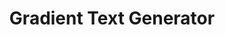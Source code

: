 ---
title: 'Gradient Text Generator'
description: 'Gradient Text Generator'
link: 'https://www.cssgradienttext.com/'
imageURL: 'https://res.cloudinary.com/dc6mrv5cb/image/upload/v1718795891/personal-resources/css/www.cssgradienttext.com__y3ryur_o6uweg.webp'
---